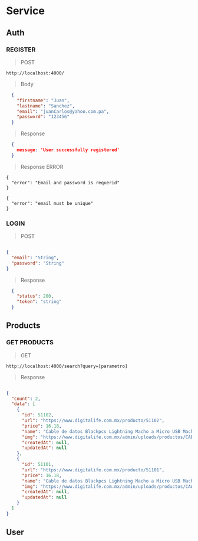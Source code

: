 # Service 

## Auth
### REGISTER

> POST

```http://localhost:4000/```

>Body

```json
  {
    "firstname": "Juan",
    "lastname": "Sanchez",
    "email": "juanCarlos@yahoo.com.pa",
    "password": "123456"
  }

```

> Response 
```json
  { 
    message: 'User successfully registered' 
  }

```

> Response ERROR

```
{
  "error": "Email and password is requerid"
}
```
```
{
  "error": "email must be unique"
}
```

### LOGIN

> POST

```json

{
  "email": "String",
  "password": "String"
}

```

> Response

```json
  {
    "status": 200,
    "token": "string"
  }
```

## Products

### GET PRODUCTS 

 > GET
 
```http://localhost:4000/search?query=[parametro]```

> Response

```json

{
  "count": 2,
  "data": [
    {
      "id": 51102,
      "url": "https://www.digitalife.com.mx/producto/51102",
      "price": 16.18,
      "name": "Cable de datos Blackpcs Lightning Macho a Micro USB Macho 30cm Negro CABLDPP-1",
      "img": "https://www.digitalife.com.mx/admin/uploads/productos/CABLDPP1_1.jpg",
      "createdAt": null,
      "updatedAt": null
    },
    {
      "id": 51101,
      "url": "https://www.digitalife.com.mx/producto/51101",
      "price": 16.18,
      "name": "Cable de datos Blackpcs Lightning Macho a Micro USB Macho 30cm Blanco CAWDPP-1",
      "img": "https://www.digitalife.com.mx/admin/uploads/productos/CAWDPP1_1.jpg",
      "createdAt": null,
      "updatedAt": null
    }
  ]
}

```

## User




